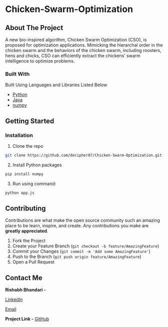 # Chicken-Swarm-Optimization

<!-- ABOUT THE PROJECT -->
## About The Project

A new bio-inspired algorithm, Chicken Swarm Optimization (CSO), is proposed for optimization applications. Mimicking the hierarchal order in the chicken swarm and the behaviors of the chicken swarm, including roosters, hens and chicks, CSO can efficiently extract the chickens’ swarm intelligence to optimize problems.


### Built With
Built Using Languages and Libraries Listed Below 
* [Python](https://docs.python.org/3/)
* [Java](https://docs.oracle.com/en/java/)
* [numpy](https://numpy.org/devdocs/)




<!-- GETTING STARTED -->
## Getting Started

### Installation

1. Clone the repo
```sh
git clone https://github.com/decipher07/Chicken-Swarm-Optimization.git
```
2. Install Python packages
```sh
pip install numpy 
```
3. Run using command:
```Python
python app.js
```

<!-- CONTRIBUTING -->
## Contributing

Contributions are what make the open source community such an amazing place to be learn, inspire, and create. Any contributions you make are **greatly appreciated**.

1. Fork the Project
2. Create your Feature Branch (`git checkout -b feature/AmazingFeature`)
3. Commit your Changes (`git commit -m 'Add some AmazingFeature'`)
4. Push to the Branch (`git push origin feature/AmazingFeature`)
5. Open a Pull Request


<!-- CONTACT -->
## Contact Me

**Rishabh Bhandari -** 

[LinkedIn](https://www.linkedin.com/in/deepankar-jain-3997551a9/)

[Email](social.deej@gmail.com)

**Project Link -** [GitHub](https://github.com/decipher07/Chicken-Swarm-Optimization.git)



